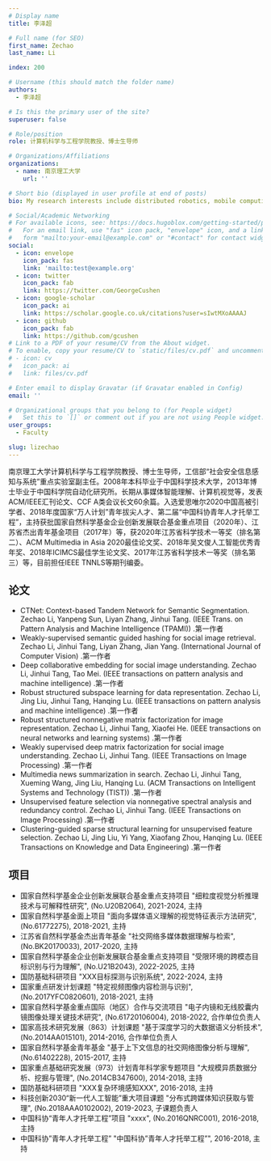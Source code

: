 ```yaml
---
# Display name
title: 李泽超

# Full name (for SEO)
first_name: Zechao
last_name: Li

index: 200

# Username (this should match the folder name)
authors:
  - 李泽超

# Is this the primary user of the site?
superuser: false

# Role/position
role: 计算机科学与工程学院教授、博士生导师

# Organizations/Affiliations
organizations:
  - name: 南京理工大学
    url: ''

# Short bio (displayed in user profile at end of posts)
bio: My research interests include distributed robotics, mobile computing and programmable matter.

# Social/Academic Networking
# For available icons, see: https://docs.hugoblox.com/getting-started/page-builder/#icons
#   For an email link, use "fas" icon pack, "envelope" icon, and a link in the
#   form "mailto:your-email@example.com" or "#contact" for contact widget.
social:
  - icon: envelope
    icon_pack: fas
    link: 'mailto:test@example.org'
  - icon: twitter
    icon_pack: fab
    link: https://twitter.com/GeorgeCushen
  - icon: google-scholar
    icon_pack: ai
    link: https://scholar.google.co.uk/citations?user=sIwtMXoAAAAJ
  - icon: github
    icon_pack: fab
    link: https://github.com/gcushen
# Link to a PDF of your resume/CV from the About widget.
# To enable, copy your resume/CV to `static/files/cv.pdf` and uncomment the lines below.
# - icon: cv
#   icon_pack: ai
#   link: files/cv.pdf

# Enter email to display Gravatar (if Gravatar enabled in Config)
email: ''

# Organizational groups that you belong to (for People widget)
#   Set this to `[]` or comment out if you are not using People widget.
user_groups:
  - Faculty

slug: lizechao
---
```


南京理工大学计算机科学与工程学院教授、博士生导师，工信部“社会安全信息感知与系统”重点实验室副主任。2008年本科毕业于中国科学技术大学，2013年博士毕业于中国科学院自动化研究所。长期从事媒体智能理解、计算机视觉等，发表ACM/IEEE汇刊论文、CCF A类会议长文60余篇。入选爱思唯尔2020中国高被引学者、2018年度国家“万人计划”青年拔尖人才、第二届“中国科协青年人才托举工程”，主持获批国家自然科学基金企业创新发展联合基金重点项目（2020年）、江苏省杰出青年基金项目（2017年）等，获2020年江苏省科学技术一等奖（排名第二）、ACM Multimedia in Asia 2020最佳论文奖、2018年吴文俊人工智能优秀青年奖、2018年ICIMCS最佳学生论文奖、2017年江苏省科学技术一等奖（排名第三）等，目前担任IEEE TNNLS等期刊编委。

## 论文
- CTNet: Context-based Tandem Network for Semantic Segmentation. Zechao Li, Yanpeng Sun, Liyan Zhang, Jinhui Tang. (IEEE Trans. on Pattern Analysis and Machine Intelligence (TPAMI)) .第一作者
- Weakly-supervised semantic guided hashing for social image retrieval. Zechao Li, Jinhui Tang, Liyan Zhang, Jian Yang. (International Journal of Computer Vision) .第一作者
- Deep collaborative embedding for social image understanding. Zechao Li, Jinhui Tang, Tao Mei. (IEEE transactions on pattern analysis and machine intelligence) .第一作者
- Robust structured subspace learning for data representation. Zechao Li, Jing Liu, Jinhui Tang, Hanqing Lu. (IEEE transactions on pattern analysis and machine intelligence) .第一作者
- Robust structured nonnegative matrix factorization for image representation. Zechao Li, Jinhui Tang, Xiaofei He. (IEEE transactions on neural networks and learning systems) .第一作者
- Weakly supervised deep matrix factorization for social image understanding. Zechao Li, Jinhui Tang. (IEEE Transactions on Image Processing) .第一作者
- Multimedia news summarization in search. Zechao Li, Jinhui Tang, Xueming Wang, Jing Liu, Hanqing Lu. (ACM Transactions on Intelligent Systems and Technology (TIST)) .第一作者
- Unsupervised feature selection via nonnegative spectral analysis and redundancy control. Zechao Li, Jinhui Tang. (IEEE Transactions on Image Processing) .第一作者
- Clustering-guided sparse structural learning for unsupervised feature selection. Zechao Li, Jing Liu, Yi Yang, Xiaofang Zhou, Hanqing Lu. (IEEE Transactions on Knowledge and Data Engineering) .第一作者

## 项目
- 国家自然科学基金企业创新发展联合基金重点支持项目 "细粒度视觉分析推理技术与可解释性研究", (No.U20B2064), 2021-2024, 主持
- 国家自然科学基金面上项目 "面向多媒体语义理解的视觉特征表示方法研究", (No.61772275), 2018-2021, 主持
- 江苏省自然科学基金杰出青年基金 "社交网络多媒体数据理解与检索", (No.BK20170033), 2017-2020, 主持
- 国家自然科学基金企业创新发展联合基金重点支持项目 "受限环境的跨模态目标识别与行为理解", (No.U21B2043), 2022-2025, 主持
- 国防基础科研项目 "XXX目标探测与识别系统", 2022-2024, 主持
- 国家重点研发计划课题 "特定视频图像内容检测与识别", (No.2017YFC0820601), 2018-2021, 主持
- 国家自然科学基金重点国际（地区）合作与交流项目 "电子内镜和无线胶囊内镜图像处理关键技术研究", (No.61720106004), 2018-2022, 合作单位负责人
- 国家高技术研究发展（863）计划课题 "基于深度学习的大数据语义分析技术", (No.2014AA015101), 2014-2016, 合作单位负责人
- 国家自然科学基金青年基金 "基于上下文信息的社交网络图像分析与理解", (No.61402228), 2015-2017, 主持
- 国家重点基础研究发展（973）计划青年科学家专题项目 "大规模异质数据分析、挖掘与管理", (No.2014CB347600), 2014-2018, 主持
- 国防基础科研项目 "XXX复杂环境感知XXX", 2016-2018, 主持
- 科技创新2030“新一代人工智能”重大项目课题 "分布式跨媒体知识获取与管理", (No.2018AAA0102002), 2019-2023, 子课题负责人
- 中国科协“青年人才托举工程”项目 "xxxx", (No.2016QNRC001), 2016-2018, 主持
- 中国科协”青年人才托举工程” "中国科协”青年人才托举工程”", 2016-2018, 主持
